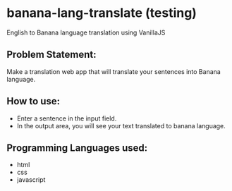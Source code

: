 # banana-lang-translate (testing)
English to Banana language translation using VanillaJS

## Problem Statement:
 Make a translation web app that will translate your sentences into Banana language.

## How to use:
- Enter a sentence in the input field.
- In the output area, you will see your text translated to banana language.

## Programming Languages used:
- html
- css
- javascript
